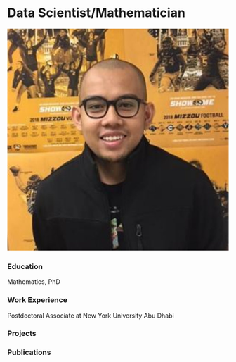 # Data Scientist/Mathematician
![Photo](\assets\PROFILE.png)

### Education
Mathematics, PhD

### Work Experience
Postdoctoral Associate at New York University Abu Dhabi

### Projects

### Publications
